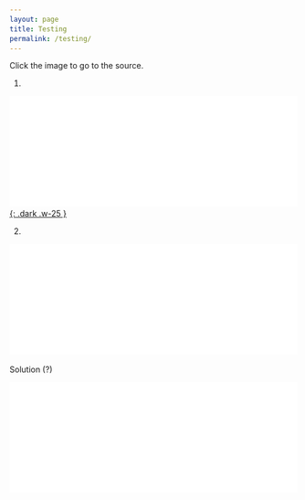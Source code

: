 ```yaml
---
layout: page
title: Testing
permalink: /testing/
---
```


Click the image to go to the source.  

1.
[![Alt Text](/assets/images/header/image-dark.png){: .dark .w-25 }](https://example.com/source)

2.
<a href="https://example.com/source">
    <img src="/assets/images/header/image-dark.png" class="dark w-25" alt="Alt Text">
</a>

Solution (?)

<a href="https://example.com/source">
    <img src="/assets/images/header/image-dark.png" class="dark-mode-img w-25" alt="Alt Text">
</a>

